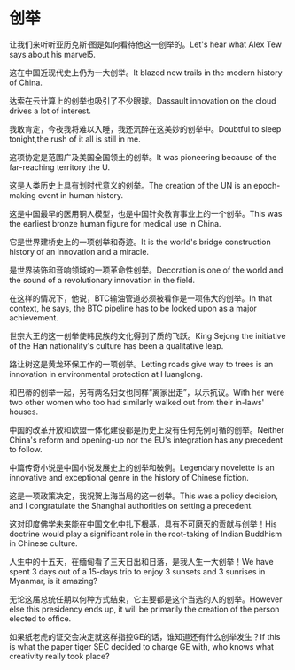 # 创举

<p><span class="chinese">让我们来听听亚历克斯·图是如何看待他这一创举的。</span><span class="english">Let's hear what Alex Tew says about his marvel5.</span></p>

<p><span class="chinese">这在中国近现代史上仍为一大创举。</span><span class="english">It blazed new trails in the modern history of China.</span></p>

<p><span class="chinese">达索在云计算上的创举也吸引了不少眼球。</span><span class="english">Dassault innovation on the cloud drives a lot of interest.</span></p>

<p><span class="chinese">我敢肯定，今夜我将难以入睡，我还沉醉在这美妙的创举中。</span><span class="english">Doubtful to sleep tonight,the rush of it all is still in me.</span></p>

<p><span class="chinese">这项协定是范围广及美国全国领土的创举。</span><span class="english">It was pioneering because of the far-reaching territory the U.</span></p>

<p><span class="chinese">这是人类历史上具有划时代意义的创举。</span><span class="english">The creation of the UN is an epoch-making event in human history.</span></p>

<p><span class="chinese">这是中国最早的医用铜人模型，也是中国针灸教育事业上的一个创举。</span><span class="english">This was the earliest bronze human figure for medical use in China.</span></p>

<p><span class="chinese">它是世界建桥史上的一项创举和奇迹。</span><span class="english">It is the world's bridge construction history of an innovation and a miracle.</span></p>

<p><span class="chinese">是世界装饰和音响领域的一项革命性创举。</span><span class="english">Decoration is one of the world and the sound of a revolutionary innovation in the field.</span></p>

<p><span class="chinese">在这样的情况下，他说，BTC输油管道必须被看作是一项伟大的创举。</span><span class="english">In that context, he says, the BTC pipeline has to be looked upon as a major achievement.</span></p>

<p><span class="chinese">世宗大王的这一创举使韩民族的文化得到了质的飞跃。</span><span class="english">King Sejong the initiative of the Han nationality's culture has been a qualitative leap.</span></p>

<p><span class="chinese">路让树这是黄龙环保工作的一项创举。</span><span class="english">Letting roads give way to trees is an innovation in environmental protection at Huanglong.</span></p>

<p><span class="chinese">和巴蒂的创举一起，另有两名妇女也同样“离家出走”，以示抗议。</span><span class="english">With her were two other women who too had similarly walked out from their in-laws' houses.</span></p>

<p><span class="chinese">中国的改革开放和欧盟一体化建设都是历史上没有任何先例可循的创举。</span><span class="english">Neither China's reform and opening-up nor the EU's integration has any precedent to follow.</span></p>

<p><span class="chinese">中篇传奇小说是中国小说发展史上的创举和破例。</span><span class="english">Legendary novelette is an innovative and exceptional genre in the history of Chinese fiction.</span></p>

<p><span class="chinese">这是一项政策决定，我祝贺上海当局的这一创举。</span><span class="english">This was a policy decision, and I congratulate the Shanghai authorities on setting a precedent.</span></p>

<p><span class="chinese">这对印度佛学未来能在中国文化中扎下根基，具有不可磨灭的贡献与创举！</span><span class="english">His doctrine would play a significant role in the root-taking of Indian Buddhism in Chinese culture.</span></p>

<p><span class="chinese">人生中的十五天，在缅甸看了三天日出和日落，是我人生一大创举！</span><span class="english">We have spent 3 days out of a 15-days trip to enjoy 3 sunsets and 3 sunrises in Myanmar, is it amazing?</span></p>

<p><span class="chinese">无论这届总统任期以何种方式结束，它主要都是这个当选的人的创举。</span><span class="english">However else this presidency ends up, it will be primarily the creation of the person elected to office.</span></p>

<p><span class="chinese">如果纸老虎的证交会决定就这样指控GE的话，谁知道还有什么创举发生？</span><span class="english">If this is what the paper tiger SEC decided to charge GE with, who knows what creativity really took place?</span></p>

